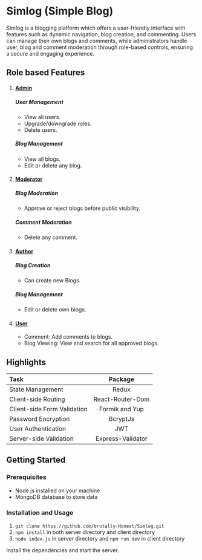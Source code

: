 # Simlog (Simple Blog)

Simlog is a blogging platform  which offers a user-friendly interface with features such as dynamic navigation, blog creation, and commenting. Users can manage their own blogs and comments, while administrators handle user, blog and comment moderation through role-based controls, ensuring a secure and engaging experience.


## Role based Features
1. #### <u>Admin</u>
    ##### User Management
    - View all users.
    - Upgrade/downgrade roles.
    - Delete users.

    ##### Blog Management
    - View all blogs.
    - Edit or delete any blog.

2. #### <u>Moderator</u>
    ##### Blog Moderation
    - Approve or reject blogs before public visibility.

    ##### Comment Moderation
    - Delete any comment.

3. #### <u>Author</u>
    ##### Blog Creation
    - Can create new Blogs.

    ##### Blog Management
    - Edit or delete own blogs.

4. #### <u> User</u>
    - Comment: Add comments to blogs.
    - Blog Viewing: View and search for all approved blogs.

## Highlights
| Task                         | Package           | 
| :---                         |    :----:         |
| State Management             | Redux             |
| Client-side Routing          | React-Router-Dom  |
| Client-side Form Validation  | Formik and Yup    |
| Password Encryption          | BcryptJs          |
| User Authentication          | JWT               |
| Server-side Validation       | Express-Validator |

## Getting Started

### Prerequisites
- Node.js installed on your machine
- MongoDB database to store data

### Installation and Usage
1. `git clone https://github.com/brutally-Honest/Simlog.git`
1. `npm install` in both server directory and client directory
3. `node index.js` in server directory and `npm run dev` in client directory

Install the dependencies and start the server.


